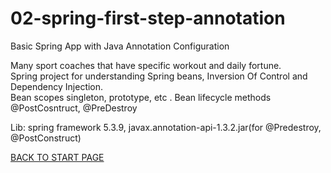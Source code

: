 # 02-spring-first-step-annotation
Basic Spring App with  Java Annotation Configuration    


Many sport coaches that have specific workout  and daily fortune.   
Spring project for understanding  Spring beans,  Inversion Of Control and Dependency Injection.  
Bean scopes singleton, prototype, etc . Bean lifecycle methods @PostCosntruct, @PreDestroy


Lib: spring framework 5.3.9,  javax.annotation-api-1.3.2.jar(for @Predestroy, @PostConstruct)



[BACK TO START PAGE](https://github.com/FlorescuAndrei/Start.git) 
